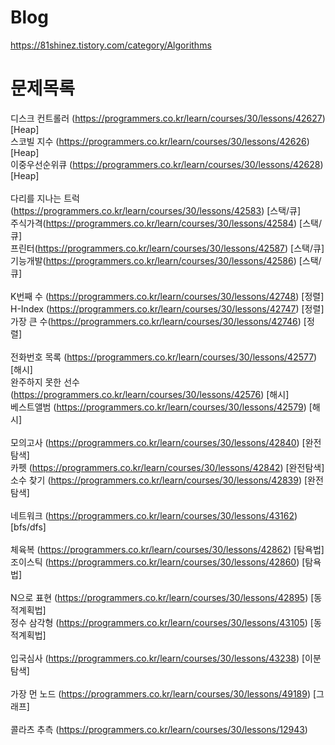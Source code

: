 # Blog
https://81shinez.tistory.com/category/Algorithms

# 문제목록

디스크 컨트롤러 (https://programmers.co.kr/learn/courses/30/lessons/42627) [Heap]<br />
스코빌 지수 (https://programmers.co.kr/learn/courses/30/lessons/42626) [Heap]<br />
이중우선순위큐 (https://programmers.co.kr/learn/courses/30/lessons/42628) [Heap]<br />
<br/>
다리를 지나는 트럭(https://programmers.co.kr/learn/courses/30/lessons/42583) [스택/큐]<br />
주식가격(https://programmers.co.kr/learn/courses/30/lessons/42584) [스택/큐]<br />
프린터(https://programmers.co.kr/learn/courses/30/lessons/42587) [스택/큐]<br />
기능개발(https://programmers.co.kr/learn/courses/30/lessons/42586) [스택/큐]<br />
<br/>
K번째 수 (https://programmers.co.kr/learn/courses/30/lessons/42748) [정렬]<br />
H-Index (https://programmers.co.kr/learn/courses/30/lessons/42747) [정렬]<br />
가장 큰 수(https://programmers.co.kr/learn/courses/30/lessons/42746) [정렬]<br />
<br/>
전화번호 목록 (https://programmers.co.kr/learn/courses/30/lessons/42577) [해시]<br />
완주하지 못한 선수 (https://programmers.co.kr/learn/courses/30/lessons/42576) [해시]<br />
베스트앨범 (https://programmers.co.kr/learn/courses/30/lessons/42579) [해시]<br />
<br/>
모의고사 (https://programmers.co.kr/learn/courses/30/lessons/42840) [완전탐색]<br />
카펫 (https://programmers.co.kr/learn/courses/30/lessons/42842) [완전탐색]<br />
소수 찾기 (https://programmers.co.kr/learn/courses/30/lessons/42839) [완전탐색] <br />
<br/>
네트워크 (https://programmers.co.kr/learn/courses/30/lessons/43162) [bfs/dfs]<br />
<br/>
체육복 (https://programmers.co.kr/learn/courses/30/lessons/42862) [탐욕법]<br />
조이스틱 (https://programmers.co.kr/learn/courses/30/lessons/42860) [탐욕법]<br />
<br/>
N으로 표현 (https://programmers.co.kr/learn/courses/30/lessons/42895) [동적계획법]<br />
정수 삼각형 (https://programmers.co.kr/learn/courses/30/lessons/43105) [동적계획법]<br />
<br/>
입국심사 (https://programmers.co.kr/learn/courses/30/lessons/43238) [이분탐색]<br />
<br/>
가장 먼 노드 (https://programmers.co.kr/learn/courses/30/lessons/49189) [그래프]<br />
<br/>
콜라츠 추측 (https://programmers.co.kr/learn/courses/30/lessons/12943)

